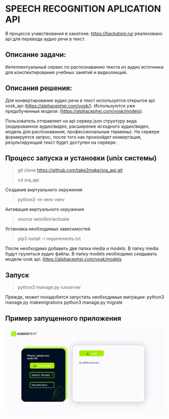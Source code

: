 # SPEECH RECOGNITION APLICATION API

В процессе учавствования в хакатоне: https://hackatom.ru/ реализовано api для перевода аудио речи в текст.

## Описание задачи:
Интеллектуальный сервис по распознаванию текста из аудио
источника для конспектирования учебных занятий и видеолекций.

## Описания решения:
Для конвертирования аудио речи в текст используется открытое api vosk_api (https://alphacephei.com/vosk/).
Используются уже предобученные модели: (https://alphacephei.com/vosk/models).

Пользователь отправляет на api сервер json структуру вида {кодированное аудио/видео, расширение исходного аудио/видео, модель для распознавания, профессиональные термины}. На сервере формируется запрос, после того как произойдет конвертация, результирующий текст будет доступен на сервере.

## Процесс запуска и установки (unix системы)

> git clone https://github.com/take2make/sra_api.git

> cd sra_api

Создание виртуального окружения

> python3 -m venv venv

Активация виртуального окружения

> source venv/bin/activate

Установка необходимых зависимостей

> pip3 install -r requirements.txt

После необходимо добавить две папки media и models. В папку media будут грузиться аудио файлы. В папку models необходимо скидывать модели vosk api. https://alphacephei.com/vosk/models 

## Запуск

> python3 manage.py runserver

Прежде, может понадобится запустить необходимые миграции:
python3 manage.py makemigrations
python3 manage.py migrate

## Пример запущенного приложения

![alt tag](https://github.com/take2make/sra_api/blob/main/view.png)
